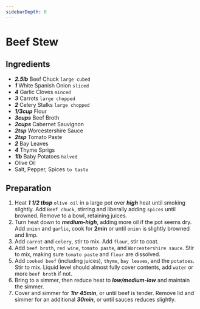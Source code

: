 ```yaml
---
sidebarDepth: 0
---
```


# Beef Stew
## Ingredients

+ ___2.5lb___ Beef Chuck `large cubed`
+ ___1___ White Spanish Onion `sliced`
+ ___4___ Garlic Cloves `minced`
+ ___3___ Carrots `large chopped`
+ ___2___ Celery Stalks `large chopped`
+ ___1/3cup___ Flour
+ ___3cups___ Beef Broth
+ ___2cups___ Cabernet Sauvignon
+ ___2tsp___ Worcestershire Sauce
+ ___2tsp___ Tomato Paste
+ ___2___ Bay Leaves
+ ___4___ Thyme Sprigs
+ ___1lb___ Baby Potatoes `halved`
+ Olive Oil
+ Salt, Pepper, Spices `to taste`

## Preparation

1. Heat ___1 1/2 tbsp___ `olive oil` in a large pot over ___high___ heat until smoking slightly. Add `Beef chuck`, stirring and liberally adding `spices` until browned. Remove to a bowl, retaining juices.
2. Turn heat down to ___medium-high___, adding more oil if the pot seems dry. Add `onion` and `garlic`, cook for __2min__ or until `onion` is slightly browned and limp.
3. Add `carrot` and `celery`, stir to mix. Add `flour`, stir to coat.
4. Add `beef broth`, `red wine`, `tomato paste`, and `Worcestershire sauce`. Stir to mix, making sure `tomato paste` and `flour` are dissolved.
5. Add `cooked beef` (including juices), `thyme`, `bay leaves`, and the `potatoes`. Stir to mix. Liquid level should almost fully cover contents, add `water` or more `beef broth` if not.
6. Bring to a simmer, then reduce heat to ___low/medium-low___ and maintain the simmer.
7. Cover and simmer for ___1hr 45min___, or until beef is tender. Remove lid and simmer for an additional ___30min___, or until sauces reduces slightly.